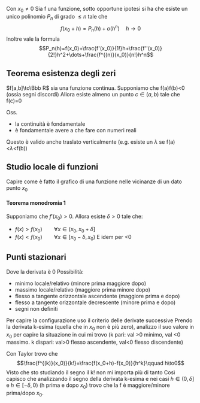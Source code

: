 Con $x_0\ne 0$
Sia f una funzione, sotto opportune ipotesi si ha che esiste un unico polinomio $P_n$ di grado $\le n$ tale che 
$$ f(x_0+h)=P_n(h)+o(h^n)\quad h\to 0$$
Inoltre vale la formula
$$P_n(h)=f(x_0)+\frac{f'(x_0)}{1!}h+\frac{f''(x_0)}{2!}h^2+\dots+\frac{f^{(n)}(x_0)}{n!}h^n$$

## Teorema esistenza degli zeri
$f[a,b]\to\Bbb R$ sia una funzione continua.
Supponiamo che f(a)f(b)<0 (ossia segni discordi)
Allora esiste almeno un punto $c\in (a,b)$ tale che f(c)=0

Oss.
- la continuità è fondamentale
- è fondamentale avere a che fare con numeri reali

Questo è valido anche traslato verticalmente (e.g. esiste un $\lambda$ se f(a)<$\lambda$<f(b)) 

## Studio locale di funzioni
Capire come è fatto il grafico di una funzione nelle vicinanze di un dato punto $x_0$
#### Teorema monodromia 1
Supponiamo che $f'(x_0)>0$. Allora esiste $\delta>0$ tale che:
- $f(x)>f(x_0)\qquad \forall x\in(x_0,x_0+\delta]$
- $f(x)<f(x_0)\qquad \forall x\in[x_0-\delta,x_0)$
E idem per <0

## Punti stazionari
Dove la derivata è 0
Possibilità:
- minimo locale/relativo (minore prima maggiore dopo)
- massimo locale/relativo (maggiore prima minore dopo)
- flesso a tangente orizzontale ascendente (maggiore prima e dopo)
- flesso a tangente orizzontale decrescente (minore prima e dopo)
- segni non definiti

Per capire la configurazione uso il criterio delle derivate successive
Prendo la derivata k-esima (quella che in $x_0$ non è più zero), analizzo il suo valore in $x_0$ per capire la situazione in cui mi trovo (k pari: val >0 minimo, val <0 massimo. k dispari: val>0 flesso ascendente, val<0 flesso discendente)

Con Taylor trovo che $$\frac{f^{(k)}(x_0)}{k!}=\frac{f(x_0+h)-f(x_0)}{h^k}\qquad h\to0$$
Visto che sto studiando il segno il k! non mi importa più di tanto 
Così capisco che analizzando il segno della derivata k-esima e nei casi $h\in(0,\delta]$ e $h\in[-\delta,0)$ (h prima e dopo $x_0$) trovo che la f è maggiore/minore prima/dopo $x_0$.

